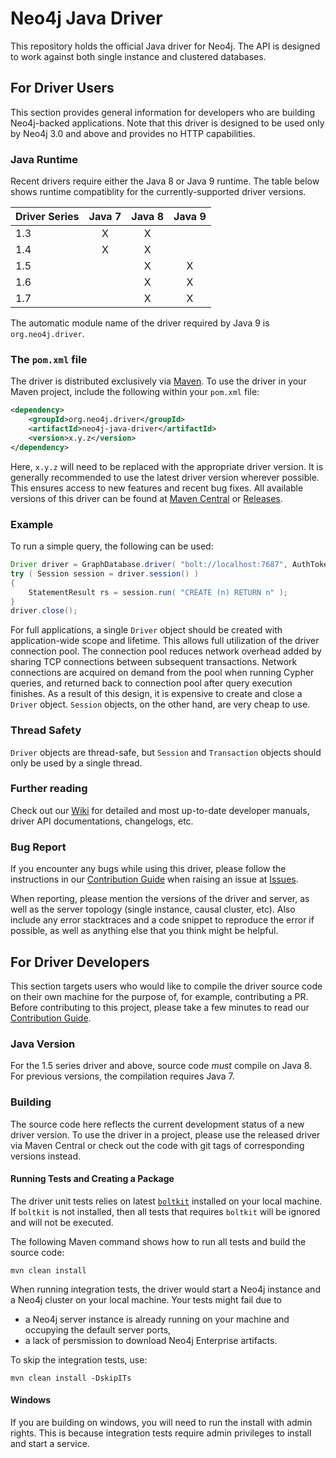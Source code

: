 # Neo4j Java Driver

This repository holds the official Java driver for Neo4j.
The API is designed to work against both single instance and clustered databases.


## For Driver Users

This section provides general information for developers who are building Neo4j-backed applications.
Note that this driver is designed to be used only by Neo4j 3.0 and above and provides no HTTP capabilities.


### Java Runtime

Recent drivers require either the Java 8 or Java 9 runtime.
The table below shows runtime compatiblity for the currently-supported driver versions.

| Driver Series | Java 7 | Java 8 | Java 9 |
|---------------|:------:|:------:|:------:|
| 1.3           |   X    |   X    |        |
| 1.4           |   X    |   X    |        |
| 1.5           |        |   X    |   X    |
| 1.6           |        |   X    |   X    |
| 1.7           |        |   X    |   X    |

The automatic module name of the driver required by Java 9 is `org.neo4j.driver`.


### The `pom.xml` file

The driver is distributed exclusively via [Maven](https://search.maven.org/).
To use the driver in your Maven project, include the following within your `pom.xml` file:
```xml
<dependency>
    <groupId>org.neo4j.driver</groupId>
    <artifactId>neo4j-java-driver</artifactId>
    <version>x.y.z</version>
</dependency>
```
Here, `x.y.z` will need to be replaced with the appropriate driver version.
It is generally recommended to use the latest driver version wherever possible.
This ensures access to new features and recent bug fixes.
All available versions of this driver can be found at
[Maven Central](https://mvnrepository.com/artifact/org.neo4j.driver/neo4j-java-driver) or
[Releases](https://github.com/neo4j/neo4j-java-driver/releases).


### Example

To run a simple query, the following can be used:
```java
Driver driver = GraphDatabase.driver( "bolt://localhost:7687", AuthTokens.basic( "neo4j", "PasSW0rd" ) );
try ( Session session = driver.session() )
{
    StatementResult rs = session.run( "CREATE (n) RETURN n" );
}
driver.close();
```

For full applications, a single ``Driver`` object should be created with application-wide scope and lifetime.
This allows full utilization of the driver connection pool.
The connection pool reduces network overhead added by sharing TCP connections between subsequent transactions.
Network connections are acquired on demand from the pool when running Cypher queries, and returned back to connection pool after query execution finishes.
As a result of this design, it is expensive to create and close a ``Driver`` object.
``Session`` objects, on the other hand, are very cheap to use.


### Thread Safety

``Driver`` objects are thread-safe, but ``Session`` and ``Transaction`` objects should only be used by a single thread.


### Further reading
Check out our [Wiki](https://github.com/neo4j/neo4j-java-driver/wiki) for detailed and most up-to-date developer manuals, driver API documentations, changelogs, etc.


### Bug Report
If you encounter any bugs while using this driver, please follow the instructions in our [Contribution Guide](https://github.com/neo4j/neo4j-java-driver/blob/1.6/CONTRIBUTING.md#need-to-raise-an-issue)
when raising an issue at [Issues](https://github.com/neo4j/neo4j-java-driver/issues).

When reporting, please mention the versions of the driver and server, as well as the server topology (single instance, causal cluster, etc).
Also include any error stacktraces and a code snippet to reproduce the error if possible, as well as anything else that you think might be helpful.


## For Driver Developers

This section targets users who would like to compile the driver source code on their own machine for the purpose of, for example, contributing a PR.
Before contributing to this project, please take a few minutes to read our [Contribution Guide](https://github.com/neo4j/neo4j-java-driver/blob/1.6/CONTRIBUTING.md#want-to-contribute).


### Java Version

For the 1.5 series driver and above, source code _must_ compile on Java 8.
For previous versions, the compilation requires Java 7.


### Building

The source code here reflects the current development status of a new driver version.
To use the driver in a project, please use the released driver via Maven Central or check out the code with git tags of corresponding versions instead.


#### Running Tests and Creating a Package

The driver unit tests relies on latest [`boltkit`](https://github.com/neo4j-contrib/boltkit) installed on your local machine. 
If `boltkit` is not installed, then all tests that requires `boltkit` will be ignored and will not be executed.

The following Maven command shows how to run all tests and build the source code:
```
mvn clean install
```
When running integration tests, the driver would start a Neo4j instance and a Neo4j cluster on your local machine.
Your tests might fail due to
* a Neo4j server instance is already running on your machine and occupying the default server ports,
* a lack of persmission to download Neo4j Enterprise artifacts.

To skip the integration tests, use:
```
mvn clean install -DskipITs
```


#### Windows

If you are building on windows, you will need to run the install with admin rights.
This is because integration tests require admin privileges to install and start a service.

